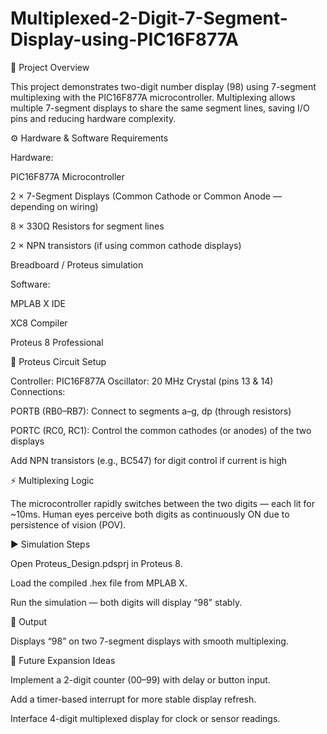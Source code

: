 # Multiplexed-2-Digit-7-Segment-Display-using-PIC16F877A

🧭 Project Overview

This project demonstrates two-digit number display (98) using 7-segment multiplexing with the PIC16F877A microcontroller.
Multiplexing allows multiple 7-segment displays to share the same segment lines, saving I/O pins and reducing hardware complexity.

⚙️ Hardware & Software Requirements

Hardware:

PIC16F877A Microcontroller

2 × 7-Segment Displays (Common Cathode or Common Anode — depending on wiring)

8 × 330Ω Resistors for segment lines

2 × NPN transistors (if using common cathode displays)

Breadboard / Proteus simulation

Software:

MPLAB X IDE

XC8 Compiler

Proteus 8 Professional

🧩 Proteus Circuit Setup

Controller: PIC16F877A
Oscillator: 20 MHz Crystal (pins 13 & 14)
Connections:

PORTB (RB0–RB7): Connect to segments a–g, dp (through resistors)

PORTC (RC0, RC1): Control the common cathodes (or anodes) of the two displays

Add NPN transistors (e.g., BC547) for digit control if current is high

⚡ Multiplexing Logic

The microcontroller rapidly switches between the two digits — each lit for ~10ms.
Human eyes perceive both digits as continuously ON due to persistence of vision (POV).

▶️ Simulation Steps

Open Proteus_Design.pdsprj in Proteus 8.

Load the compiled .hex file from MPLAB X.

Run the simulation — both digits will display “98” stably.

📸 Output

Displays “98” on two 7-segment displays with smooth multiplexing.

🚀 Future Expansion Ideas

Implement a 2-digit counter (00–99) with delay or button input.

Add a timer-based interrupt for more stable display refresh.

Interface 4-digit multiplexed display for clock or sensor readings.
